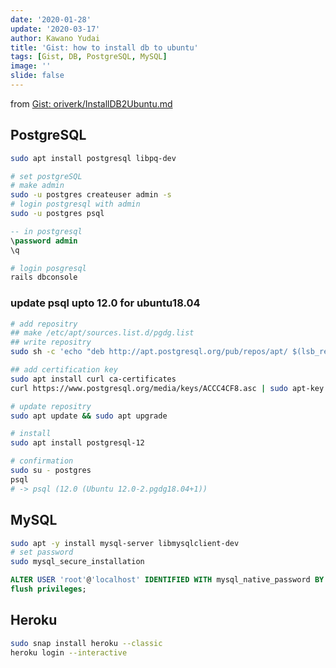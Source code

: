 ```yaml
---
date: '2020-01-28'
update: '2020-03-17'
author: Kawano Yudai
title: 'Gist: how to install db to ubuntu'
tags: [Gist, DB, PostgreSQL, MySQL]
image: ''
slide: false
---
```


from [Gist: oriverk/InstallDB2Ubuntu.md ](https://gist.github.com/oriverk/aa5ded308dfb5e143e388a74915e2093)

## PostgreSQL

```sh
sudo apt install postgresql libpq-dev

# set postgreSQL
# make admin
sudo -u postgres createuser admin -s
# login postgresql with admin
sudo -u postgres psql
```

```sql
-- in postgresql
\password admin
\q
```

```sh
# login posgresql
rails dbconsole
```

### update psql upto 12.0 for ubuntu18.04
```sh
# add repositry
## make /etc/apt/sources.list.d/pgdg.list
## write repositry
sudo sh -c 'echo "deb http://apt.postgresql.org/pub/repos/apt/ $(lsb_release -cs)-pgdg main" > /etc/apt/sources.list.d/pgdg.list'

## add certification key
sudo apt install curl ca-certificates
curl https://www.postgresql.org/media/keys/ACCC4CF8.asc | sudo apt-key add -

# update repositry
sudo apt update && sudo apt upgrade

# install
sudo apt install postgresql-12

# confirmation
sudo su - postgres
psql
# -> psql (12.0 (Ubuntu 12.0-2.pgdg18.04+1))
```

## MySQL
```sh
sudo apt -y install mysql-server libmysqlclient-dev
# set password
sudo mysql_secure_installation
```

```sql
ALTER USER 'root'@'localhost' IDENTIFIED WITH mysql_native_password BY 'TegetegePassword';
flush privileges;
```

## Heroku
```sh
sudo snap install heroku --classic
heroku login --interactive
```
